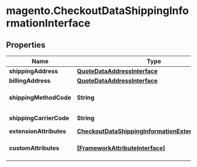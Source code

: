 # magento.CheckoutDataShippingInformationInterface

## Properties
Name | Type | Description | Notes
------------ | ------------- | ------------- | -------------
**shippingAddress** | [**QuoteDataAddressInterface**](QuoteDataAddressInterface.md) |  | 
**billingAddress** | [**QuoteDataAddressInterface**](QuoteDataAddressInterface.md) |  | [optional] 
**shippingMethodCode** | **String** | Shipping method code | 
**shippingCarrierCode** | **String** | Carrier code | 
**extensionAttributes** | [**CheckoutDataShippingInformationExtensionInterface**](CheckoutDataShippingInformationExtensionInterface.md) |  | [optional] 
**customAttributes** | [**[FrameworkAttributeInterface]**](FrameworkAttributeInterface.md) | Custom attributes values. | [optional] 


